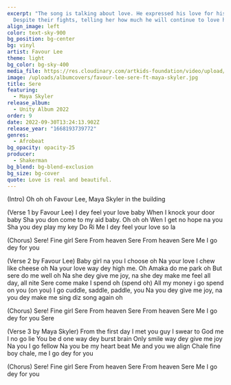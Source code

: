 ```yaml
---
excerpt: "The song is talking about love. He expressed his love for his woman.
  Despite their fights, telling her how much he will continue to love her. "
align_image: left
color: text-sky-900
bg_position: bg-center
bg: vinyl
artist: Favour Lee
theme: light
bg_color: bg-sky-400
media_file: https://res.cloudinary.com/artkids-foundation/video/upload/v1664797983/09._Favour_Lee_-_Sere_Feat._Maya_Skyler_ugsrs0.mp3
image: /uploads/albumcovers/favour-lee-sere-ft-maya-skyler.jpg
title: Sere
featuring:
  - Maya Skyler
release_album:
  - Unity Album 2022
order: 9
date: 2022-09-30T13:24:13.902Z
release_year: "1668193739772"
genres:
  - Afrobeat
bg_opacity: opacity-25
producer:
  - Shakerman
bg_blend: bg-blend-exclusion
bg_size: bg-cover
quote: Love is real and beautiful.
---
```


(Intro)
Oh oh oh Favour Lee, Maya Skyler in the building



(Verse 1 by Favour Lee)
I dey feel your love baby
When I knock your door baby
Sha you don come to my aid baby. Oh oh oh
Wen I get no hope na you
Sha you dey play my key Do Ri
Me I dey feel your love so la


(Chorus)
Sere! Fine girl Sere
From heaven Sere
From heaven Sere
Me I go dey for you


(Verse 2 by Favour Lee)
Baby girl na you I choose oh
Na your love I chew like cheese oh
Na your love way dey high me. Oh
Amaka do me park oh
But sere do me well oh
Na she dey give me joy, na she dey make me feel all day, all nite
Sere come make I spend oh (spend oh)
All my money i go spend on you (on you)
I go cuddle, saddle, paddle, you
Na you dey give me joy, na you dey make me sing diz song again oh


(Chorus)
Sere! Fine girl Sere
From heaven Sere
From heaven Sere
Me I go dey for you
Sere


(Verse 3 by Maya Skyler)
From the first day I met you guy
I swear to God me I no go lie
You be d one way dey burst brain
Only smile way dey give me joy
Na you I go fellow
Na you be my heart beat
Me and you we align
Chale fine boy chale, me I go dey for you


(Chorus)
Sere! Fine girl Sere
From heaven Sere
From heaven Sere
Me I go dey for you
